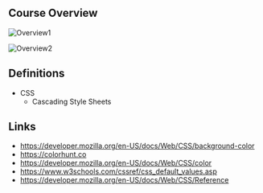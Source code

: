 ## Course Overview

![Overview1](https://user-images.githubusercontent.com/96752508/192773158-d2fd288f-9c08-465e-bea7-5f45fbd604eb.png)

![Overview2](https://user-images.githubusercontent.com/96752508/192773220-d4552d14-e8dd-465b-ac98-300a38eb1065.png)

## Definitions

- CSS
  - Cascading Style Sheets

## Links

- https://developer.mozilla.org/en-US/docs/Web/CSS/background-color
- https://colorhunt.co
- https://developer.mozilla.org/en-US/docs/Web/CSS/color
- https://www.w3schools.com/cssref/css_default_values.asp
- https://developer.mozilla.org/en-US/docs/Web/CSS/Reference
